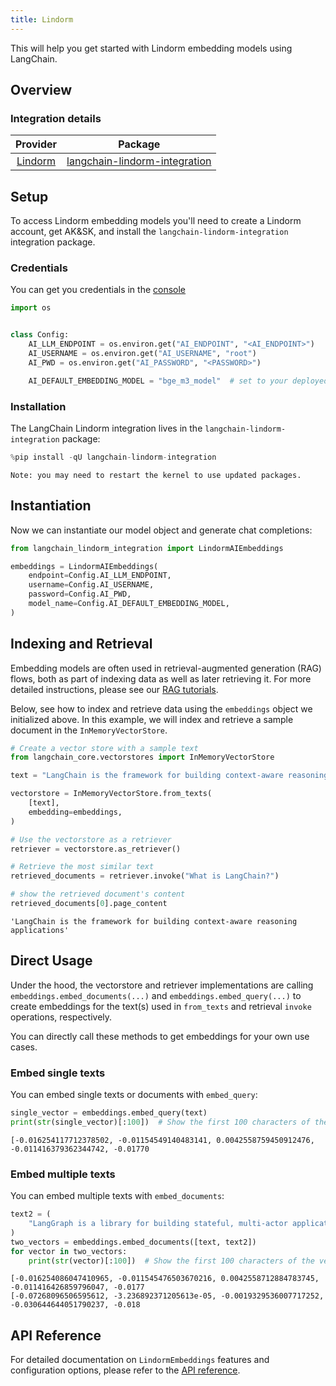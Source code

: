 ```yaml
---
title: Lindorm
---
```



This will help you get started with Lindorm embedding models using LangChain.

## Overview
### Integration details

| Provider |              Package              |
|:--------:|:---------------------------------:|
| [Lindorm](/oss/integrations/providers/lindorm/) | [langchain-lindorm-integration](https://pypi.org/project/langchain-lindorm-integration/) |

## Setup


To access Lindorm embedding models you'll need to create a Lindorm account, get AK&SK, and install the `langchain-lindorm-integration` integration package.

### Credentials


You can get you credentials in the [console](https://lindorm.console.aliyun.com/cn-hangzhou/clusterhou/cluster?spm=a2c4g.11186623.0.0.466534e93Xj6tt)



```python
import os


class Config:
    AI_LLM_ENDPOINT = os.environ.get("AI_ENDPOINT", "<AI_ENDPOINT>")
    AI_USERNAME = os.environ.get("AI_USERNAME", "root")
    AI_PWD = os.environ.get("AI_PASSWORD", "<PASSWORD>")

    AI_DEFAULT_EMBEDDING_MODEL = "bge_m3_model"  # set to your deployed model
```

### Installation

The LangChain Lindorm integration lives in the `langchain-lindorm-integration` package:


```python
%pip install -qU langchain-lindorm-integration
```
```output
Note: you may need to restart the kernel to use updated packages.
```
## Instantiation

Now we can instantiate our model object and generate chat completions:



```python
from langchain_lindorm_integration import LindormAIEmbeddings

embeddings = LindormAIEmbeddings(
    endpoint=Config.AI_LLM_ENDPOINT,
    username=Config.AI_USERNAME,
    password=Config.AI_PWD,
    model_name=Config.AI_DEFAULT_EMBEDDING_MODEL,
)
```

## Indexing and Retrieval

Embedding models are often used in retrieval-augmented generation (RAG) flows, both as part of indexing data as well as later retrieving it. For more detailed instructions, please see our [RAG tutorials](/oss/tutorials/rag).

Below, see how to index and retrieve data using the `embeddings` object we initialized above. In this example, we will index and retrieve a sample document in the `InMemoryVectorStore`.


```python
# Create a vector store with a sample text
from langchain_core.vectorstores import InMemoryVectorStore

text = "LangChain is the framework for building context-aware reasoning applications"

vectorstore = InMemoryVectorStore.from_texts(
    [text],
    embedding=embeddings,
)

# Use the vectorstore as a retriever
retriever = vectorstore.as_retriever()

# Retrieve the most similar text
retrieved_documents = retriever.invoke("What is LangChain?")

# show the retrieved document's content
retrieved_documents[0].page_content
```



```output
'LangChain is the framework for building context-aware reasoning applications'
```


## Direct Usage

Under the hood, the vectorstore and retriever implementations are calling `embeddings.embed_documents(...)` and `embeddings.embed_query(...)` to create embeddings for the text(s) used in `from_texts` and retrieval `invoke` operations, respectively.

You can directly call these methods to get embeddings for your own use cases.

### Embed single texts

You can embed single texts or documents with `embed_query`:


```python
single_vector = embeddings.embed_query(text)
print(str(single_vector)[:100])  # Show the first 100 characters of the vector
```
```output
[-0.016254117712378502, -0.01154549140483141, 0.0042558759450912476, -0.011416379362344742, -0.01770
```
### Embed multiple texts

You can embed multiple texts with `embed_documents`:


```python
text2 = (
    "LangGraph is a library for building stateful, multi-actor applications with LLMs"
)
two_vectors = embeddings.embed_documents([text, text2])
for vector in two_vectors:
    print(str(vector)[:100])  # Show the first 100 characters of the vector
```
```output
[-0.016254086047410965, -0.011545476503670216, 0.0042558712884783745, -0.011416426859796047, -0.0177
[-0.07268096506595612, -3.236892371205613e-05, -0.0019329536007717252, -0.030644644051790237, -0.018
```
## API Reference

For detailed documentation on `LindormEmbeddings` features and configuration options, please refer to the [API reference](https://pypi.org/project/langchain-lindorm-integration/).
